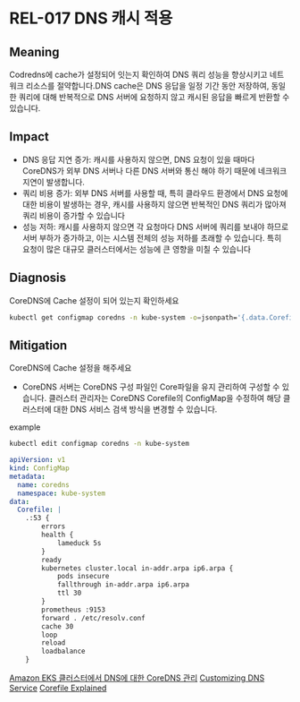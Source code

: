 # REL-017 DNS 캐시 적용

## Meaning
Codredns에 cache가 설정되어 잇는지 확인하여 DNS 쿼리 성능을 향상시키고 네트워크 리소스를 절약합니다.DNS cache은 DNS 응답을 일정 기간 동안 저장하여, 동일한 쿼리에 대해 반복적으로 DNS 서버에 요청하지 않고 캐시된 응답을 빠르게 반환할 수 있습니다.

## Impact
- DNS 응답 지연 증가: 캐시를 사용하지 않으면, DNS 요청이 있을 때마다 CoreDNS가 외부 DNS 서버나 다른 DNS 서버와 통신 해야 하기 때문에 네크워크 지연이 발생합니다.
- 쿼리 비용 증가: 외부 DNS 서버를 사용할 때, 특히 클라우드 환경에서 DNS 요청에 대한 비용이 발생하는 경우, 캐시를 사용하지 않으면 반복적인 DNS 쿼리가 많아져 쿼리 비용이 증가할 수 있습니다
- 성능 저하: 캐시를 사용하지 않으면 각 요청마다 DNS 서버에 쿼리를 보내야 하므로 서버 부하가 증가하고, 이는 시스템 전체의 성능 저하를 초래할 수 있습니다. 특히 요청이 많은 대규모 클러스터에서는 성능에 큰 영향을 미칠 수 있습니다

## Diagnosis
CoreDNS에 Cache 설정이 되어 있는지 확인하세요

```bash
kubectl get configmap coredns -n kube-system -o=jsonpath='{.data.Corefile}' | grep -i 'cache'
```

## Mitigation
CoreDNS에 Cache 설정을 해주세요
- CoreDNS 서버는 CoreDNS 구성 파일인 Core파일을 유지 관리하여 구성할 수 있습니다. 클러스터 관리자는 CoreDNS Corefile의 ConfigMap을 수정하여 해당 클러스터에 대한 DNS 서비스 검색 방식을 변경할 수 있습니다.

example
```bash
kubectl edit configmap coredns -n kube-system
```
```yaml
apiVersion: v1
kind: ConfigMap
metadata:
  name: coredns
  namespace: kube-system
data:
  Corefile: |
    .:53 {
        errors
        health {
            lameduck 5s
        }
        ready
        kubernetes cluster.local in-addr.arpa ip6.arpa {
            pods insecure
            fallthrough in-addr.arpa ip6.arpa
            ttl 30
        }
        prometheus :9153
        forward . /etc/resolv.conf
        cache 30
        loop
        reload
        loadbalance
    }    
```
[Amazon EKS 클러스터에서 DNS에 대한 CoreDNS 관리](https://docs.aws.amazon.com/ko_kr/eks/latest/userguide/managing-coredns.html)
[Customizing DNS Service](https://kubernetes.io/docs/tasks/administer-cluster/dns-custom-nameservers/)
[Corefile Explained](https://coredns.io/2017/07/23/corefile-explained/)